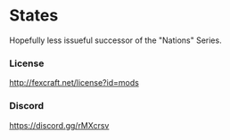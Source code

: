 # States
Hopefully less issueful successor of the "Nations" Series.

### License
http://fexcraft.net/license?id=mods
### Discord
https://discord.gg/rMXcrsv
